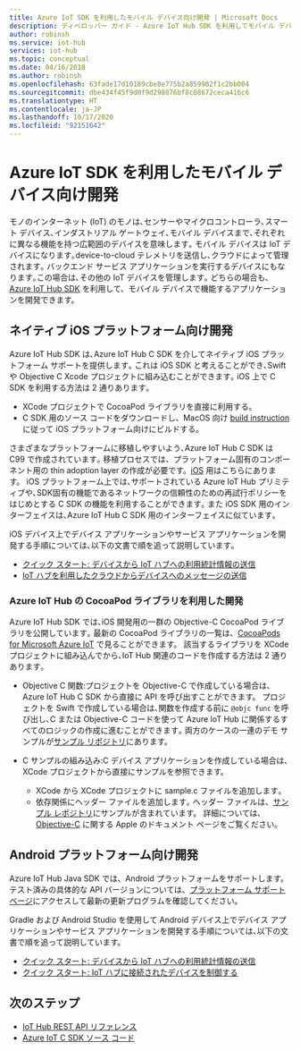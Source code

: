 ```yaml
---
title: Azure IoT SDK を利用したモバイル デバイス向け開発 | Microsoft Docs
description: ディベロッパー ガイド - Azure IoT Hub SDK を利用してモバイル デバイス向け開発を行う方法を学びます｡
author: robinsh
ms.service: iot-hub
services: iot-hub
ms.topic: conceptual
ms.date: 04/16/2018
ms.author: robinsh
ms.openlocfilehash: 63fade17d10189cbe8e775b2a859902f1c2bb004
ms.sourcegitcommit: dbe434f45f9d0f9d298076bf8c08672ceca416c6
ms.translationtype: HT
ms.contentlocale: ja-JP
ms.lasthandoff: 10/17/2020
ms.locfileid: "92151642"
---
```

# <a name="develop-for-mobile-devices-using-azure-iot-sdks"></a>Azure IoT SDK を利用したモバイル デバイス向け開発

モノのインターネット (IoT) のモノは､センサーやマイクロコントローラ､スマート デバイス､インダストリアル ゲートウェイ､モバイル デバイスまで､それぞれに異なる機能を持つ広範囲のデバイスを意味します｡  モバイル デバイスは IoT デバイスになります｡device-to-cloud テレメトリを送信し､クラウドによって管理されます｡  バックエンド サービス アプリケーションを実行するデバイスにもなります｡この場合は､その他の IoT デバイスを管理します｡  どちらの場合も、[Azure IoT Hub SDK](./iot-hub-devguide-sdks.md) を利用して、モバイル デバイスで機能するアプリケーションを開発できます。  

## <a name="develop-for-native-ios-platform"></a>ネイティブ iOS プラットフォーム向け開発

Azure IoT Hub SDK は､Azure IoT Hub C SDK を介してネイティブ iOS プラットフォーム サポートを提供します｡  これは iOS SDK と考えることができ､Swift や Objective C Xcode プロジェクトに組み込むことができます｡  iOS 上で C SDK を利用する方法は 2 通りあります｡

* XCode プロジェクトで CocoaPod ライブラリを直接に利用する｡  
* C SDK 用のソース コードをダウンロードし、MacOS 向け [build instruction](https://github.com/Azure/azure-iot-sdk-c/blob/master/doc/devbox_setup.md) に従って iOS プラットフォーム向けにビルドする。  

さまざまなプラットフォームに移植しやすいよう､Azure IoT Hub C SDK は C99 で作成されています｡  移植プロセスでは、プラットフォーム固有のコンポーネント用の thin adoption layer の作成が必要です。[iOS](https://github.com/Azure/azure-c-shared-utility/tree/master/pal/ios-osx) 用はこちらにあります。  iOS プラットフォーム上では､サポートされている Azure IoT Hub プリミティブや､SDK固有の機能であるネットワークの信頼性のための再試行ポリシーをはじめとする C SDK の機能を利用することができます｡  また iOS SDK 用のインターフェイスは､Azure IoT Hub C SDK 用のインターフェイスに似ています｡  

iOS デバイス上でデバイス アプリケーションやサービス アプリケーションを開発する手順については､以下の文書で順を追って説明しています｡

* [クイック スタート: デバイスから IoT ハブへの利用統計情報の送信](quickstart-send-telemetry-ios.md)  
* [IoT ハブを利用したクラウドからデバイスへのメッセージの送信](iot-hub-ios-swift-c2d.md) 

### <a name="develop-with-azure-iot-hub-cocoapod-libraries"></a>Azure IoT Hub の CocoaPod ライブラリを利用した開発

Azure IoT Hub SDK では､iOS 開発用の一群の Objective-C CocoaPod ライブラリを公開しています｡  最新の CocoaPod ライブラリの一覧は、[CocoaPods for Microsoft Azure IoT](https://github.com/Azure/azure-iot-sdk-c/blob/master/iothub_client/samples/ios/CocoaPods.md) で見ることができます。  該当するライブラリを XCode プロジェクトに組み込んでから､IoT Hub 関連のコードを作成する方法は 2 通りあります｡

* Objective C 関数:プロジェクトを Objective-C で作成している場合は､Azure IoT Hub C SDK から直接に API を呼び出すことができます。  プロジェクトを Swift で作成している場合は､関数を作成する前に `@objc func` を呼び出し､C または Objective-C コードを使って Azure IoT Hub に関係するすべてのロジックの作成に進むことができます｡  両方のケースの一連のデモ サンプルが[サンプル リポジトリ](https://github.com/Azure-Samples/azure-iot-samples-ios)にあります。  

* C サンプルの組み込み:C デバイス アプリケーションを作成している場合は､XCode プロジェクトから直接にサンプルを参照できます。
    * XCode から XCode プロジェクトに sample.c ファイルを追加します｡  
    * 依存関係にヘッダー ファイルを追加します｡  ヘッダー ファイルは、[サンプル レポジトリ](https://github.com/Azure-Samples/azure-iot-samples-ios)にサンプルが含まれています。 詳細については､[Objective-C](https://developer.apple.com/documentation/objectivec) に関する Apple のドキュメント ページをご覧ください｡

## <a name="develop-for-android-platform"></a>Android プラットフォーム向け開発
Azure IoT Hub Java SDK では、Android プラットフォームをサポートします。  テスト済みの具体的な API バージョンについては、[プラットフォーム サポート ページ](iot-hub-device-sdk-platform-support.md)にアクセスして最新の更新プログラムを確認してください。

Gradle および Android Studio を使用して Android デバイス上でデバイス アプリケーションやサービス アプリケーションを開発する手順については､以下の文書で順を追って説明しています。

* [クイック スタート: デバイスから IoT ハブへの利用統計情報の送信](quickstart-send-telemetry-android.md)  
* [クイック スタート: IoT ハブに接続されたデバイスを制御する](quickstart-control-device-android.md) 

## <a name="next-steps"></a>次のステップ

* [IoT Hub REST API リファレンス](/rest/api/iothub/)
* [Azure IoT C SDK ソース コード](https://github.com/Azure/azure-iot-sdk-c)
